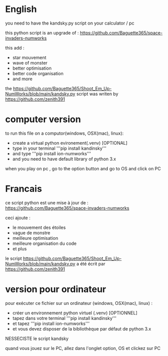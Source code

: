 # English
you need to have the kandsky.py script on your calculator / pc

this python script is an upgrade of : https://github.com/Baguette365/space-invaders-numworks

this add :

  - star mouvement
  - wave of monster
  - better optimisation
  - better code organisation
  - and more

the https://github.com/Baguette365/Shoot_Em_Up-NumWorks/blob/main/kandsky.py script was writen by https://github.com/zenith391


# computer version

to run this file on a computor(windows, OSX(mac), linux):

  - create a virtual python evironement(.venv) [OPTIONAL]
  - type in your terminal '''pip install kandinsky'''
  - and type '''pip install ion-numworks'''
  - and you need to have default library of python 3.x

when you play on pc , go to the option button and go to OS and click on PC

# Francais

ce script python est une mise à jour de : https://github.com/Baguette365/space-invaders-numworks

ceci ajoute :

 - le mouvement des étoiles
 - vague de monstre
 - meilleure optimisation
 - meilleure organisation du code
 - et plus

le script https://github.com/Baguette365/Shoot_Em_Up-NumWorks/blob/main/kandsky.py a été écrit par https://github.com/zenith391

# version pour ordinateur

pour exécuter ce fichier sur un ordinateur (windows, OSX(mac), linux) :

 - créer un environnement python virtuel (.venv) [OPTIONNEL]
 - tapez dans votre terminal '''pip install kandinsky'''
 - et tapez '''pip install ion-numworks'''
 - et vous devez disposer de la bibliothèque par défaut de python 3.x


NESSECISTE le script kandsky

quand vous jouez sur le PC, allez dans l'onglet option, OS et clickez sur PC
